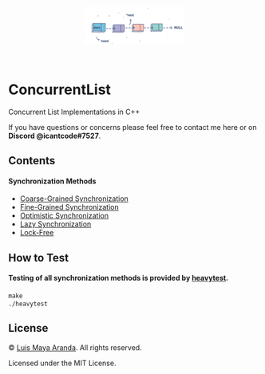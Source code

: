 <br>

<p align="center">
<a href="https://github.com/3SUM"><img width="200" src="./logo/set.png" alt="ConcurrentList logo"></a>
</p>

<br>

# ConcurrentList

Concurrent List Implementations in C++

If you have questions or concerns please feel free to contact me here or on **Discord @icantcode#7527**.

## Contents

#### Synchronization Methods

- [Coarse-Grained Synchronization](/src/CoarseGrainedLL.h)
- [Fine-Grained Synchronization](/src/FineGrainedLL.h)
- [Optimistic Synchronization](/src/OptimisticLL.h)
- [Lazy Synchronization](/src/LazyLL.h)
- [Lock-Free](/src/LockFreeLL.h)

## How to Test

#### Testing of all synchronization methods is provided by [heavytest](/src/heavytest.cpp).
```
make
./heavytest
```

## License

&copy; [Luis Maya Aranda](https://github.com/3SUM). All rights reserved.

Licensed under the MIT License.
